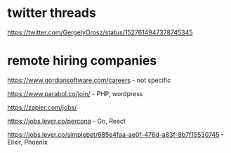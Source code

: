# twitter threads
https://twitter.com/GergelyOrosz/status/1527614947378745345


# remote hiring companies


https://www.gordiansoftware.com/careers  - not specific

https://www.parabol.co/join/  - PHP, wordpress

https://zapier.com/jobs/

https://jobs.lever.co/percona - Go, React

https://jobs.lever.co/simplebet/685e4faa-ae0f-476d-a83f-8b7f15530745  - Elixir, Phoenix

